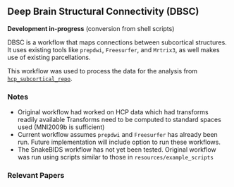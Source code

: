 ## Deep Brain Structural Connectivity (DBSC)

**Development in-progress** (conversion from shell scripts)

DBSC is a workflow that maps connections between subcortical structures.
It uses existing tools like `prepdwi`, `Freesurfer`, and `Mrtrix3`, as well
makes use of existing parcellations.

This workflow was used to process the data for the analysis from 
[`hcp_subcortical_repo`](https://github.com/kaitj/hcp_subcortical_repro).

### Notes

* Original workflow had worked on HCP data which had transforms readily available
Transforms need to be computed to standard spaces used (MNI2009b is sufficient)
* Current workflow assumes `prepdwi` and `Freesurfer` has already been run.
Future implementation will include option to run these workflows.
* The SnakeBIDS workflow has not yet been tested.
Original workflow was run using scripts similar to those in `resources/example_scripts`

### Relevant Papers
